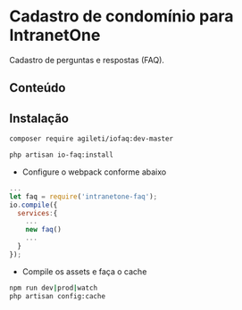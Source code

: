 
# Cadastro de condomínio para IntranetOne
Cadastro de perguntas e respostas (FAQ).
## Conteúdo
 
## Instalação

```sh
composer require agileti/iofaq:dev-master
```
```sh
php artisan io-faq:install
```

- Configure o webpack conforme abaixo 
```js
...
let faq = require('intranetone-faq');
io.compile({
  services:{
    ...
    new faq()
    ...
  }
});

```
- Compile os assets e faça o cache
```sh
npm run dev|prod|watch
php artisan config:cache
```
